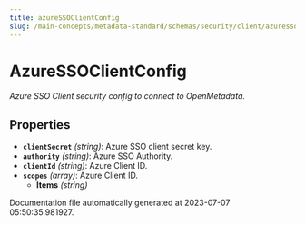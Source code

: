 ```yaml
---
title: azureSSOClientConfig
slug: /main-concepts/metadata-standard/schemas/security/client/azuressoclientconfig
---
```


# AzureSSOClientConfig

*Azure SSO Client security config to connect to OpenMetadata.*

## Properties

- **`clientSecret`** *(string)*: Azure SSO client secret key.
- **`authority`** *(string)*: Azure SSO Authority.
- **`clientId`** *(string)*: Azure Client ID.
- **`scopes`** *(array)*: Azure Client ID.
  - **Items** *(string)*


Documentation file automatically generated at 2023-07-07 05:50:35.981927.
